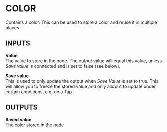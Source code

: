 # COLOR
Contains a color. This can be used to store a color and reuse it in multiple places.

<div class = "node-inputs">

## INPUTS
**Value**  
The value to store in the node. The output value will equal this value, unless *Save value*
is connected and is set to false (see below).

**Save value**  
This is used to only update the output when *Save Value* is set to true. This will allow you to freeze
the stored value and only allow it to update under certain conditions, e.g. on a Tap.

</div>

<div class = "node-outputs">

## OUTPUTS
**Saved value**  
The color stored in the node

</div>
